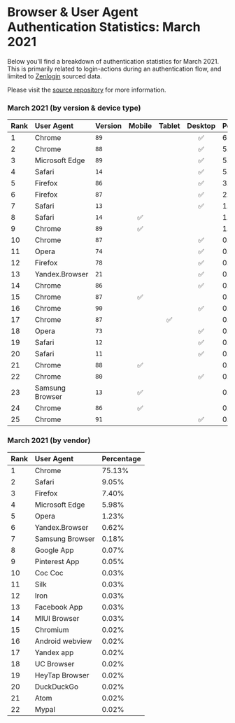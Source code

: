 # Browser & User Agent Authentication Statistics: March 2021

Below you'll find a breakdown of authentication statistics for
March 2021. This is primarily related to login-actions during an
authentication flow, and limited to <a href="https://zenlogin.co"/>Zenlogin</a>
sourced data.

Please visit the
<a href="https://github.com/zenlogin/browser-user-agent-authentication-statistics">source repository</a>
for more information.

### March 2021 (by version & device type)
| Rank | User Agent | Version | Mobile | Tablet | Desktop | Percentage |
| :--- | :--- | :--- | :---: | :---: | :---: | :--- |
| 1 | Chrome | `89` | | | ✅ | 63.73% |
| 2 | Chrome | `88` | | | ✅ | 5.90% |
| 3 | Microsoft Edge | `89` | | | ✅ | 5.60% |
| 4 | Safari | `14` | | | ✅ | 5.29% |
| 5 | Firefox | `86` | | | ✅ | 3.95% |
| 6 | Firefox | `87` | | | ✅ | 2.21% |
| 7 | Safari | `13` | | | ✅ | 1.67% |
| 8 | Safari | `14` | ✅ | | | 1.34% |
| 9 | Chrome | `89` | ✅ | | | 1.01% |
| 10 | Chrome | `87` | | | ✅ | 0.90% |
| 11 | Opera | `74` | | | ✅ | 0.75% |
| 12 | Firefox | `78` | | | ✅ | 0.60% |
| 13 | Yandex.Browser | `21` | | | ✅ | 0.54% |
| 14 | Chrome | `86` | | | ✅ | 0.46% |
| 15 | Chrome | `87` | ✅ | | | 0.38% |
| 16 | Chrome | `90` | | | ✅ | 0.38% |
| 17 | Chrome | `87` | | ✅ | | 0.33% |
| 18 | Opera | `73` | | | ✅ | 0.31% |
| 19 | Safari | `12` | | | ✅ | 0.31% |
| 20 | Safari | `11` | | | ✅ | 0.23% |
| 21 | Chrome | `88` | ✅ | | | 0.23% |
| 22 | Chrome | `80` | | | ✅ | 0.16% |
| 23 | Samsung Browser | `13` | ✅ | | | 0.16% |
| 24 | Chrome | `86` | ✅ | | | 0.15% |
| 25 | Chrome | `91` | | | ✅ | 0.13% |

### March 2021 (by vendor)
| Rank | User Agent | Percentage |
| :--- | :--- | :--- |
| 1 | Chrome | 75.13% |
| 2 | Safari | 9.05% |
| 3 | Firefox | 7.40% |
| 4 | Microsoft Edge | 5.98% |
| 5 | Opera | 1.23% |
| 6 | Yandex.Browser | 0.62% |
| 7 | Samsung Browser | 0.18% |
| 8 | Google App | 0.07% |
| 9 | Pinterest App | 0.05% |
| 10 | Coc Coc | 0.03% |
| 11 | Silk | 0.03% |
| 12 | Iron | 0.03% |
| 13 | Facebook App | 0.03% |
| 14 | MIUI Browser | 0.03% |
| 15 | Chromium | 0.02% |
| 16 | Android webview | 0.02% |
| 17 | Yandex app | 0.02% |
| 18 | UC Browser | 0.02% |
| 19 | HeyTap Browser | 0.02% |
| 20 | DuckDuckGo | 0.02% |
| 21 | Atom | 0.02% |
| 22 | Mypal | 0.02% |
